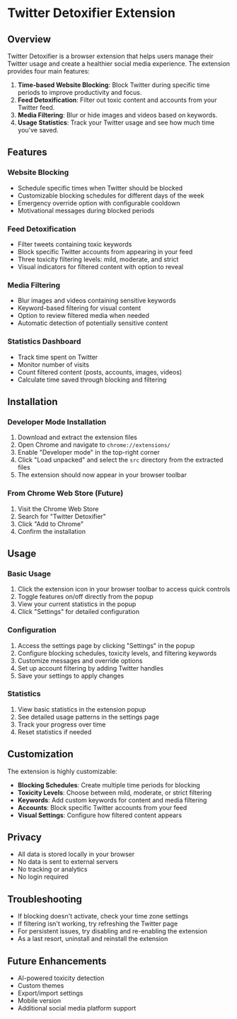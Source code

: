 # Twitter Detoxifier Extension

## Overview
Twitter Detoxifier is a browser extension that helps users manage their Twitter usage and create a healthier social media experience. The extension provides four main features:

1. **Time-based Website Blocking**: Block Twitter during specific time periods to improve productivity and focus.
2. **Feed Detoxification**: Filter out toxic content and accounts from your Twitter feed.
3. **Media Filtering**: Blur or hide images and videos based on keywords.
4. **Usage Statistics**: Track your Twitter usage and see how much time you've saved.

## Features

### Website Blocking
- Schedule specific times when Twitter should be blocked
- Customizable blocking schedules for different days of the week
- Emergency override option with configurable cooldown
- Motivational messages during blocked periods

### Feed Detoxification
- Filter tweets containing toxic keywords
- Block specific Twitter accounts from appearing in your feed
- Three toxicity filtering levels: mild, moderate, and strict
- Visual indicators for filtered content with option to reveal

### Media Filtering
- Blur images and videos containing sensitive keywords
- Keyword-based filtering for visual content
- Option to review filtered media when needed
- Automatic detection of potentially sensitive content

### Statistics Dashboard
- Track time spent on Twitter
- Monitor number of visits
- Count filtered content (posts, accounts, images, videos)
- Calculate time saved through blocking and filtering

## Installation

### Developer Mode Installation
1. Download and extract the extension files
2. Open Chrome and navigate to `chrome://extensions/`
3. Enable "Developer mode" in the top-right corner
4. Click "Load unpacked" and select the `src` directory from the extracted files
5. The extension should now appear in your browser toolbar

### From Chrome Web Store (Future)
1. Visit the Chrome Web Store
2. Search for "Twitter Detoxifier"
3. Click "Add to Chrome"
4. Confirm the installation

## Usage

### Basic Usage
1. Click the extension icon in your browser toolbar to access quick controls
2. Toggle features on/off directly from the popup
3. View your current statistics in the popup
4. Click "Settings" for detailed configuration

### Configuration
1. Access the settings page by clicking "Settings" in the popup
2. Configure blocking schedules, toxicity levels, and filtering keywords
3. Customize messages and override options
4. Set up account filtering by adding Twitter handles
5. Save your settings to apply changes

### Statistics
1. View basic statistics in the extension popup
2. See detailed usage patterns in the settings page
3. Track your progress over time
4. Reset statistics if needed

## Customization
The extension is highly customizable:

- **Blocking Schedules**: Create multiple time periods for blocking
- **Toxicity Levels**: Choose between mild, moderate, or strict filtering
- **Keywords**: Add custom keywords for content and media filtering
- **Accounts**: Block specific Twitter accounts from your feed
- **Visual Settings**: Configure how filtered content appears

## Privacy
- All data is stored locally in your browser
- No data is sent to external servers
- No tracking or analytics
- No login required

## Troubleshooting
- If blocking doesn't activate, check your time zone settings
- If filtering isn't working, try refreshing the Twitter page
- For persistent issues, try disabling and re-enabling the extension
- As a last resort, uninstall and reinstall the extension

## Future Enhancements
- AI-powered toxicity detection
- Custom themes
- Export/import settings
- Mobile version
- Additional social media platform support
